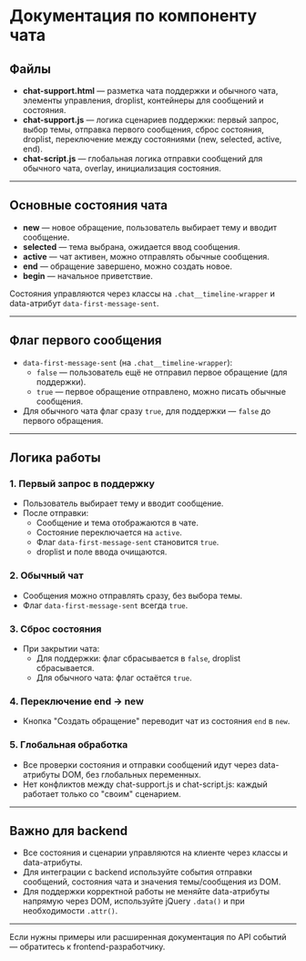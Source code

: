 # Документация по компоненту чата

## Файлы
- **chat-support.html** — разметка чата поддержки и обычного чата, элементы управления, droplist, контейнеры для сообщений и состояния.
- **chat-support.js** — логика сценариев поддержки: первый запрос, выбор темы, отправка первого сообщения, сброс состояния, droplist, переключение между состояниями (new, selected, active, end).
- **chat-script.js** — глобальная логика отправки сообщений для обычного чата, overlay, инициализация состояния.

---

## Основные состояния чата
- **new** — новое обращение, пользователь выбирает тему и вводит сообщение.
- **selected** — тема выбрана, ожидается ввод сообщения.
- **active** — чат активен, можно отправлять обычные сообщения.
- **end** — обращение завершено, можно создать новое.
- **begin** — начальное приветствие.

Состояния управляются через классы на `.chat__timeline-wrapper` и data-атрибут `data-first-message-sent`.

---

## Флаг первого сообщения
- `data-first-message-sent` (на `.chat__timeline-wrapper`):
  - `false` — пользователь ещё не отправил первое обращение (для поддержки).
  - `true` — первое обращение отправлено, можно писать обычные сообщения.
- Для обычного чата флаг сразу `true`, для поддержки — `false` до первого обращения.

---

## Логика работы

### 1. Первый запрос в поддержку
- Пользователь выбирает тему и вводит сообщение.
- После отправки:
  - Сообщение и тема отображаются в чате.
  - Состояние переключается на `active`.
  - Флаг `data-first-message-sent` становится `true`.
  - droplist и поле ввода очищаются.

### 2. Обычный чат
- Сообщения можно отправлять сразу, без выбора темы.
- Флаг `data-first-message-sent` всегда `true`.

### 3. Сброс состояния
- При закрытии чата:
  - Для поддержки: флаг сбрасывается в `false`, droplist сбрасывается.
  - Для обычного чата: флаг остаётся `true`.

### 4. Переключение end → new
- Кнопка "Создать обращение" переводит чат из состояния `end` в `new`.

### 5. Глобальная обработка
- Все проверки состояния и отправки сообщений идут через data-атрибуты DOM, без глобальных переменных.
- Нет конфликтов между chat-support.js и chat-script.js: каждый работает только со "своим" сценарием.

---

## Важно для backend
- Все состояния и сценарии управляются на клиенте через классы и data-атрибуты.
- Для интеграции с backend используйте события отправки сообщений, состояния чата и значения темы/сообщения из DOM.
- Для поддержки корректной работы не меняйте data-атрибуты напрямую через DOM, используйте jQuery `.data()` и при необходимости `.attr()`.

---

Если нужны примеры или расширенная документация по API событий — обратитесь к frontend-разработчику.